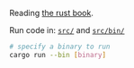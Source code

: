 Reading [the rust book](https://doc.rust-lang.org/book/).

Run code in:
[`src/`](src/) and [`src/bin/`](src/bin)

```bash
# specify a binary to run
cargo run --bin [binary]
```